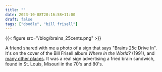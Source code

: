 ```yaml
---
title: ""
date: 2023-10-08T20:16:58+11:00
draft: false
tags: ["doodle", "bill frisell"]
---
```

{{< figure src="/blog/brains_25cents.png" >}}

A friend shared with me a photo of a sign that says "Brains 25c Drive In".  It's on the cover of the Bill Frisell album _Where in the World?_ (1991), and [many other places](https://dfarq.homeip.net/brains-25-cents-the-story-behind-the-meme/).  It was a real sign advertising a fried brain sandwich, found in St. Louis, Misouri in the 70's and 80's. 

